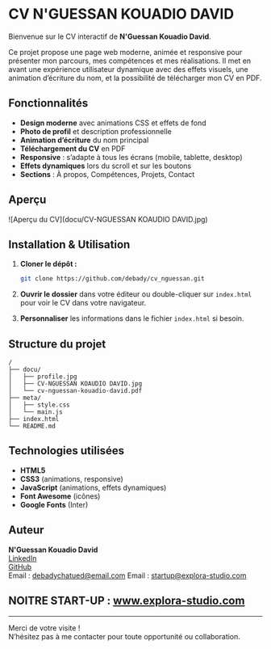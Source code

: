 # CV N'GUESSAN KOUADIO DAVID

Bienvenue sur le CV interactif de **N'Guessan Kouadio David**.

Ce projet propose une page web moderne, animée et responsive pour présenter mon parcours, mes compétences et mes réalisations. Il met en avant une expérience utilisateur dynamique avec des effets visuels, une animation d’écriture du nom, et la possibilité de télécharger mon CV en PDF.

## Fonctionnalités

- **Design moderne** avec animations CSS et effets de fond
- **Photo de profil** et description professionnelle
- **Animation d’écriture** du nom principal
- **Téléchargement du CV** en PDF
- **Responsive** : s’adapte à tous les écrans (mobile, tablette, desktop)
- **Effets dynamiques** lors du scroll et sur les boutons
- **Sections** : À propos, Compétences, Projets, Contact

## Aperçu

![Aperçu du CV](docu/CV-NGUESSAN KOAUDIO DAVID.jpg)

## Installation & Utilisation

1. **Cloner le dépôt :**
   ```bash
   git clone https://github.com/debady/cv_nguessan.git
   ```
2. **Ouvrir le dossier** dans votre éditeur ou double-cliquer sur `index.html` pour voir le CV dans votre navigateur.

3. **Personnaliser** les informations dans le fichier `index.html` si besoin.

## Structure du projet

```
/
├── docu/
│   ├── profile.jpg
│   ├── CV-NGUESSAN KOAUDIO DAVID.jpg
│   └── cv-nguessan-kouadio-david.pdf
├── meta/
│   ├── style.css
│   └── main.js
├── index.html
└── README.md
```

## Technologies utilisées

- **HTML5**
- **CSS3** (animations, responsive)
- **JavaScript** (animations, effets dynamiques)
- **Font Awesome** (icônes)
- **Google Fonts** (Inter)

## Auteur

**N'Guessan Kouadio David**  
[LinkedIn](www.linkedin.com/in/n-guessan-david-b7b148308)  
[GitHub](https://github.com/debady)  
Email : debadychatued@email.com
Email : startup@explora-studio.com

## NOITRE START-UP : **www.explora-studio.com**

---

Merci de votre visite !  
N’hésitez pas à me contacter pour toute opportunité ou collaboration.